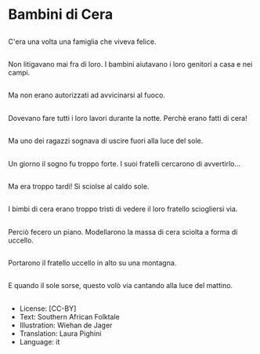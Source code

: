 # Bambini di Cera

##
C'era una volta una famiglia che viveva felice.

##
Non litigavano mai fra di loro. I bambini aiutavano i loro genitori a casa e nei campi.

##
Ma non erano autorizzati ad avvicinarsi al fuoco.

##
Dovevano fare tutti i loro lavori durante la notte. Perchè erano fatti di cera!

##
Ma uno dei ragazzi sognava di uscire fuori alla luce del sole.

##
Un giorno il sogno fu troppo forte. I suoi fratelli cercarono di avvertirlo...

##
Ma era troppo tardi! Si sciolse al caldo sole.

##
I bimbi di cera erano troppo tristi di vedere il loro fratello sciogliersi via.

##
Perciò fecero un piano. Modellarono la massa di cera sciolta a forma di uccello.

##
Portarono il fratello uccello in alto su una montagna.

##
E quando il sole sorse, questo volò via cantando alla luce del mattino.

##
* License: [CC-BY]
* Text: Southern African Folktale
* Illustration: Wiehan de Jager
* Translation: Laura Pighini
* Language: it

